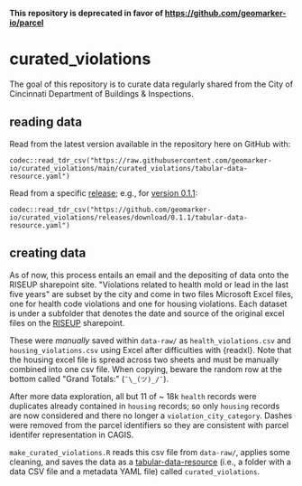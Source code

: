 **This repository is deprecated in favor of https://github.com/geomarker-io/parcel**

# curated_violations

The goal of this repository is to curate data regularly shared from the City of Cincinnati Department of Buildings & Inspections.

## reading data

Read from the latest version available in the repository here on GitHub with:

```{r}
codec::read_tdr_csv("https://raw.githubusercontent.com/geomarker-io/curated_violations/main/curated_violations/tabular-data-resource.yaml")
```

Read from a specific [release](https://github.com/geomarker-io/curated_violations/releases); e.g., for [version 0.1.1](https://github.com/geomarker-io/curated_violations/releases/tag/0.1.1):

```{r}
codec::read_tdr_csv("https://github.com/geomarker-io/curated_violations/releases/download/0.1.1/tabular-data-resource.yaml")
```

## creating data

As of now, this process entails an email and the depositing of data onto the RISEUP sharepoint site. "Violations related to health mold or lead in the last five years" are subset by the city and come in two files Microsoft Excel files, one for health code violations and one for housing violations.  Each dataset is under a subfolder that denotes the date and source of the original excel files on the [RISEUP](https://cchmc.sharepoint.com/:f:/r/sites/RISEUP/Shared%20Documents/Data/violations_related_to_health_mold_lead?csf=1&web=1&e=JzLPKw) sharepoint.

These were *manually* saved within `data-raw/` as `health_violations.csv` and `housing_violations.csv` using Excel after difficulties with {readxl}. Note that the housing excel file is spread across two sheets and must be manually combined into one csv file. When copying, beware the random row at the bottom called "Grand Totals:"  (`¯\_(ツ)_/¯`).

After more data exploration, all but 11 of ~ 18k `health` records were duplicates already contained in `housing` records; so only `housing` records are now considered and there no longer a `violation_city_category`. Dashes were removed from the parcel identifiers so they are consistent with parcel identifer representation in CAGIS.

`make_curated_violations.R` reads this csv file from `data-raw/`, applies some cleaning, and saves the data as a [tabular-data-resource](https://geomarker.io/codec/articles/reading-writing-tdr.html) (i.e., a folder with a data CSV file and a metadata YAML file) called `curated_violations`.

